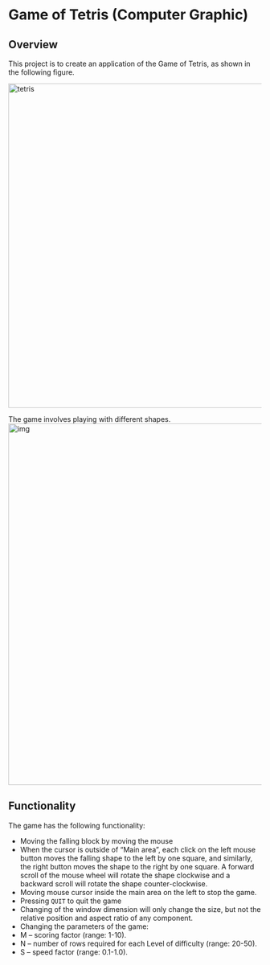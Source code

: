 # Game of Tetris (Computer Graphic)

## Overview
This project is to create an application of the Game of Tetris, as shown in the following figure. 

<img width="646" alt="tetris" src="https://user-images.githubusercontent.com/37192026/37186201-1469fb4e-22f9-11e8-8ab0-55bd147504b5.png">

The game involves playing with different shapes. 
<img width="720" alt="img" src="https://user-images.githubusercontent.com/37192026/37186245-4be69cf8-22f9-11e8-95ca-3753ed0380e5.png">

## Functionality
The game has the following functionality: 
- Moving the falling block by moving the mouse
- When the cursor is outside of “Main area”, each click on the left mouse button moves the falling shape to the left by one square, and similarly, the right button moves the shape to the right by one square. A forward scroll of the mouse wheel will rotate the shape clockwise and a backward scroll will rotate the shape counter-clockwise. 
- Moving mouse cursor inside the main area on the left to stop the game.
- Pressing `QUIT` to quit the game
- Changing of the window dimension will only change the size, but not the relative position and aspect ratio of any component. 
- Changing the parameters of the game:
 - M – scoring factor (range: 1-10).
 - N – number of rows required for each Level of difficulty (range: 20-50).
 - S – speed factor (range: 0.1-1.0).
